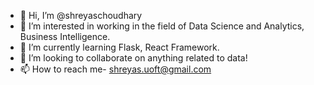 - 👋 Hi, I’m @shreyaschoudhary
- 👀 I’m interested in working in the field of Data Science and Analytics, Business Intelligence.
- 🌱 I’m currently learning Flask, React Framework.
- 💞️ I’m looking to collaborate on anything related to data!
- 📫 How to reach me- shreyas.uoft@gmail.com

<!---
shreyaschoudhary/shreyaschoudhary is a ✨ special ✨ repository because its `README.md` (this file) appears on your GitHub profile.
You can click the Preview link to take a look at your changes.
--->

